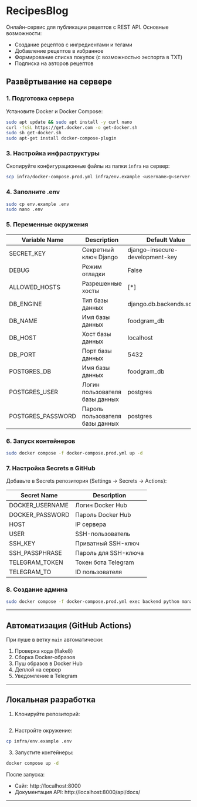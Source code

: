 # RecipesBlog

Онлайн-сервис для публикации рецептов с REST API. Основные
возможности:

- Создание рецептов с ингредиентами и тегами
- Добавление рецептов в избранное
- Формирование списка покупок (с возможностью экспорта в TXT)
- Подписка на авторов рецептов

## Развёртывание на сервере

### 1. Подготовка сервера

Установите Docker и Docker Compose:

```bash
sudo apt update && sudo apt install -y curl nano
curl -fsSL https://get.docker.com -o get-docker.sh
sudo sh get-docker.sh
sudo apt-get install docker-compose-plugin
```

### 3. Настройка инфраструктуры

Скопируйте конфигурационные файлы из папки `infra` на сервер:

```bash
scp infra/docker-compose.prod.yml infra/env.example <username>@<server-ip>:/home/<username>/
```

### 4. Заполните .env

```bash
sudo cp env.example .env
sudo nano .env
``` 

### 5. Переменные окружения

| Variable Name     | Description                     | Default Value                   |
|-------------------|---------------------------------|---------------------------------|
| SECRET_KEY        | Секретный ключ Django           | django-insecure-development-key |
| DEBUG             | Режим отладки                   | False                           |
| ALLOWED_HOSTS     | Разрешенные хосты               | [*]                             |
| DB_ENGINE         | Тип базы данных                 | django.db.backends.sqlite3      |
| DB_NAME           | Имя базы данных                 | foodgram_db                     |
| DB_HOST           | Хост базы данных                | localhost                       |
| DB_PORT           | Порт базы данных                | 5432                            |
| POSTGRES_DB       | Имя базы данных                 | foodgram_db                     |
| POSTGRES_USER     | Логин пользователя базы данных  | postgres                        |
| POSTGRES_PASSWORD | Пароль пользователя базы данных | postgres                        |

### 6. Запуск контейнеров

```bash
sudo docker compose -f docker-compose.prod.yml up -d
```

### 7. Настройка Secrets в GitHub

Добавьте в Secrets репозитория (Settings → Secrets → Actions):

| Secret Name     | Description          |
|-----------------|----------------------|
| DOCKER_USERNAME | Логин Docker Hub     |
| DOCKER_PASSWORD | Пароль Docker Hub    |
| HOST            | IP сервера           |
| USER            | SSH-пользователь     |
| SSH_KEY         | Приватный SSH-ключ   |
| SSH_PASSPHRASE  | Пароль для SSH-ключа |
| TELEGRAM_TOKEN  | Токен бота Telegram  |
| TELEGRAM_TO     | ID пользователя      |

### 8. Создание админа

```bash
sudo docker compose -f docker-compose.prod.yml exec backend python manage.py createsuperuser
```

---

## Автоматизация (GitHub Actions)

При пуше в ветку `main` автоматически:

1. Проверка кода (flake8)
2. Сборка Docker-образов
3. Пуш образов в Docker Hub
4. Деплой на сервер
5. Уведомление в Telegram

---

## Локальная разработка

1. Клонируйте репозиторий:

```bash
```

2. Настройте окружение:

```bash
cp infra/env.example .env
```

3. Запустите контейнеры:

```bash
docker compose up -d
```

После запуска:

- Сайт: http://localhost:8000
- Документация API: http://localhost:8000/api/docs/

---